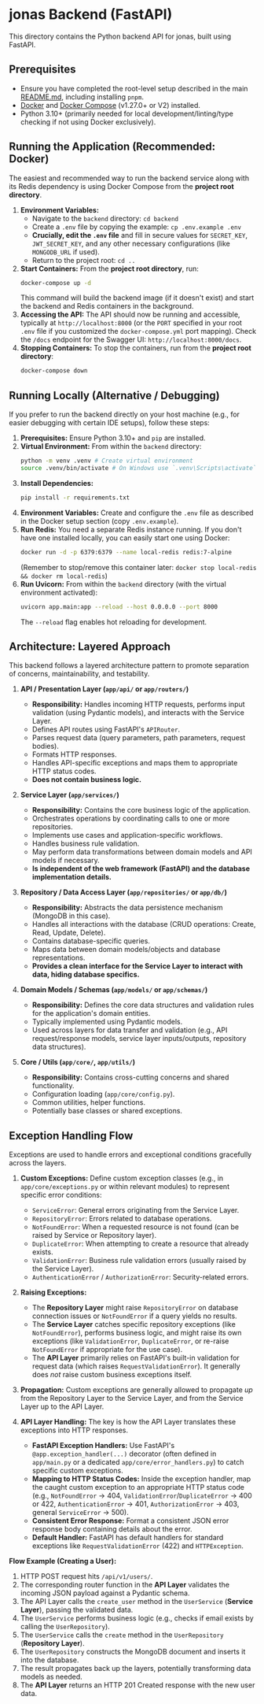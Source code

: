 # jonas Backend (FastAPI)

This directory contains the Python backend API for jonas, built using FastAPI.

## Prerequisites

- Ensure you have completed the root-level setup described in the main [README.md](../../README.md), including installing `pnpm`.
- [Docker](https://docs.docker.com/get-docker/) and [Docker Compose](https://docs.docker.com/compose/install/) (v1.27.0+ or V2) installed.
- Python 3.10+ (primarily needed for local development/linting/type checking if not using Docker exclusively).

## Running the Application (Recommended: Docker)

The easiest and recommended way to run the backend service along with its Redis dependency is using Docker Compose from the **project root directory**.

1. **Environment Variables:**
    * Navigate to the `backend` directory: `cd backend`
    * Create a `.env` file by copying the example: `cp .env.example .env`
    * **Crucially, edit the `.env` file** and fill in secure values for `SECRET_KEY`, `JWT_SECRET_KEY`, and any other necessary configurations (like `MONGODB_URL` if used).
    * Return to the project root: `cd ..`
2. **Start Containers:**
    From the **project root directory**, run:
    ```bash
    docker-compose up -d
    ```
    This command will build the backend image (if it doesn't exist) and start the backend and Redis containers in the background.
3. **Accessing the API:**
    The API should now be running and accessible, typically at `http://localhost:8000` (or the `PORT` specified in your root `.env` file if you customized the `docker-compose.yml` port mapping). Check the `/docs` endpoint for the Swagger UI: `http://localhost:8000/docs`.
4. **Stopping Containers:**
    To stop the containers, run from the **project root directory**:
    ```bash
    docker-compose down
    ```

## Running Locally (Alternative / Debugging)

If you prefer to run the backend directly on your host machine (e.g., for easier debugging with certain IDE setups), follow these steps:

1. **Prerequisites:** Ensure Python 3.10+ and `pip` are installed.
2. **Virtual Environment:** From within the `backend` directory:
    ```bash
    python -m venv .venv # Create virtual environment
    source .venv/bin/activate # On Windows use `.venv\Scripts\activate`
    ```
3. **Install Dependencies:**
    ```bash
    pip install -r requirements.txt
    ```
4. **Environment Variables:** Create and configure the `.env` file as described in the Docker setup section (copy `.env.example`).
5. **Run Redis:** You need a separate Redis instance running. If you don't have one installed locally, you can easily start one using Docker:
    ```bash
    docker run -d -p 6379:6379 --name local-redis redis:7-alpine
    ```
    (Remember to stop/remove this container later: `docker stop local-redis && docker rm local-redis`)
6. **Run Uvicorn:** From within the `backend` directory (with the virtual environment activated):
    ```bash
    uvicorn app.main:app --reload --host 0.0.0.0 --port 8000 
    ```
    The `--reload` flag enables hot reloading for development.

## Architecture: Layered Approach

This backend follows a layered architecture pattern to promote separation of concerns, maintainability, and testability.

1.  **API / Presentation Layer (`app/api/` or `app/routers/`)**
    *   **Responsibility:** Handles incoming HTTP requests, performs input validation (using Pydantic models), and interacts with the Service Layer.
    *   Defines API routes using FastAPI's `APIRouter`.
    *   Parses request data (query parameters, path parameters, request bodies).
    *   Formats HTTP responses.
    *   Handles API-specific exceptions and maps them to appropriate HTTP status codes.
    *   **Does not contain business logic.**

2.  **Service Layer (`app/services/`)**
    *   **Responsibility:** Contains the core business logic of the application.
    *   Orchestrates operations by coordinating calls to one or more repositories.
    *   Implements use cases and application-specific workflows.
    *   Handles business rule validation.
    *   May perform data transformations between domain models and API models if necessary.
    *   **Is independent of the web framework (FastAPI) and the database implementation details.**

3.  **Repository / Data Access Layer (`app/repositories/` or `app/db/`)**
    *   **Responsibility:** Abstracts the data persistence mechanism (MongoDB in this case).
    *   Handles all interactions with the database (CRUD operations: Create, Read, Update, Delete).
    *   Contains database-specific queries.
    *   Maps data between domain models/objects and database representations.
    *   **Provides a clean interface for the Service Layer to interact with data, hiding database specifics.**

4.  **Domain Models / Schemas (`app/models/` or `app/schemas/`)**
    *   **Responsibility:** Defines the core data structures and validation rules for the application's domain entities.
    *   Typically implemented using Pydantic models.
    *   Used across layers for data transfer and validation (e.g., API request/response models, service layer inputs/outputs, repository data structures).

5.  **Core / Utils (`app/core/`, `app/utils/`)**
    *   **Responsibility:** Contains cross-cutting concerns and shared functionality.
    *   Configuration loading (`app/core/config.py`).
    *   Common utilities, helper functions.
    *   Potentially base classes or shared exceptions.

## Exception Handling Flow

Exceptions are used to handle errors and exceptional conditions gracefully across the layers.

1.  **Custom Exceptions:** Define custom exception classes (e.g., in `app/core/exceptions.py` or within relevant modules) to represent specific error conditions:
    *   `ServiceError`: General errors originating from the Service Layer.
    *   `RepositoryError`: Errors related to database operations.
    *   `NotFoundError`: When a requested resource is not found (can be raised by Service or Repository layer).
    *   `DuplicateError`: When attempting to create a resource that already exists.
    *   `ValidationError`: Business rule validation errors (usually raised by the Service Layer).
    *   `AuthenticationError` / `AuthorizationError`: Security-related errors.

2.  **Raising Exceptions:**
    *   The **Repository Layer** might raise `RepositoryError` on database connection issues or `NotFoundError` if a query yields no results.
    *   The **Service Layer** catches specific repository exceptions (like `NotFoundError`), performs business logic, and might raise its own exceptions (like `ValidationError`, `DuplicateError`, or re-raise `NotFoundError` if appropriate for the use case).
    *   The **API Layer** primarily relies on FastAPI's built-in validation for request data (which raises `RequestValidationError`). It generally does *not* raise custom business exceptions itself.

3.  **Propagation:** Custom exceptions are generally allowed to propagate *up* from the Repository Layer to the Service Layer, and from the Service Layer up to the API Layer.

4.  **API Layer Handling:** The key is how the API Layer translates these exceptions into HTTP responses.
    *   **FastAPI Exception Handlers:** Use FastAPI's `@app.exception_handler(...)` decorator (often defined in `app/main.py` or a dedicated `app/core/error_handlers.py`) to catch specific custom exceptions.
    *   **Mapping to HTTP Status Codes:** Inside the exception handler, map the caught custom exception to an appropriate HTTP status code (e.g., `NotFoundError` -> 404, `ValidationError`/`DuplicateError` -> 400 or 422, `AuthenticationError` -> 401, `AuthorizationError` -> 403, general `ServiceError` -> 500).
    *   **Consistent Error Response:** Format a consistent JSON error response body containing details about the error.
    *   **Default Handler:** FastAPI has default handlers for standard exceptions like `RequestValidationError` (422) and `HTTPException`.


**Flow Example (Creating a User):**

1.  HTTP POST request hits `/api/v1/users/`.
2.  The corresponding router function in the **API Layer** validates the incoming JSON payload against a Pydantic schema.
3.  The API Layer calls the `create_user` method in the `UserService` (**Service Layer**), passing the validated data.
4.  The `UserService` performs business logic (e.g., checks if email exists by calling the `UserRepository`).
5.  The `UserService` calls the `create` method in the `UserRepository` (**Repository Layer**).
6.  The `UserRepository` constructs the MongoDB document and inserts it into the database.
7.  The result propagates back up the layers, potentially transforming data models as needed.
8.  The **API Layer** returns an HTTP 201 Created response with the new user data. 